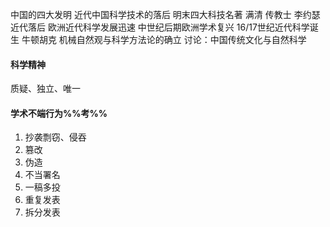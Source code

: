 中国的四大发明
近代中国科学技术的落后
    明末四大科技名著
    满清
    传教士
    李约瑟
    近代落后
    欧洲近代科学发展迅速
中世纪后期欧洲学术复兴
16/17世纪近代科学诞生
    牛顿胡克
机械自然观与科学方法论的确立
讨论：中国传统文化与自然科学
#### 科学精神
质疑、独立、唯一
#### 学术不端行为%%考%%
1. 抄袭剽窃、侵吞
2. 篡改
3. 伪造
4. 不当署名
5. 一稿多投
6. 重复发表
7. 拆分发表